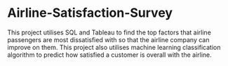 # Airline-Satisfaction-Survey
This project utilises SQL and Tableau to find the top factors that airline passengers are most dissatisfied with so that the airline company can improve on them. This project also utilises machine learning classification algorithm to predict how satisfied a customer is overall with the airline.
